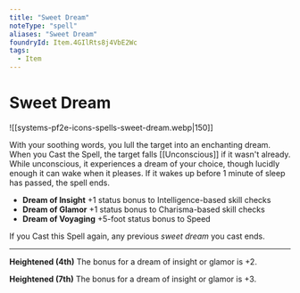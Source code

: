 ```yaml
---
title: "Sweet Dream"
noteType: "spell"
aliases: "Sweet Dream"
foundryId: Item.4GIlRts8j4VbE2Wc
tags:
  - Item
---
```


# Sweet Dream
![[systems-pf2e-icons-spells-sweet-dream.webp|150]]

With your soothing words, you lull the target into an enchanting dream. When you Cast the Spell, the target falls [[Unconscious]] if it wasn't already. While unconscious, it experiences a dream of your choice, though lucidly enough it can wake when it pleases. If it wakes up before 1 minute of sleep has passed, the spell ends.

*   **Dream of Insight** +1 status bonus to Intelligence-based skill checks
*   **Dream of Glamor** +1 status bonus to Charisma-based skill checks
*   **Dream of Voyaging** +5-foot status bonus to Speed

If you Cast this Spell again, any previous _sweet dream_ you cast ends.

* * *

**Heightened (4th)** The bonus for a dream of insight or glamor is +2.

**Heightened (7th)** The bonus for a dream of insight or glamor is +3.
